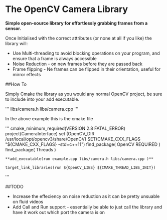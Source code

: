 # The OpenCV Camera Library 

**Simple open-source library for effortlessly grabbing frames from a sensor.**

Once Initialised with the correct attributes (or none at all if you like) the library will:

- Use Multi-threading to avoid blocking operations on your program, and ensure that a frame is always accessible 
- Noise Reduction - on new frames before they are passed back 
- Frame flipping - Ne frames can be flipped in their orientation, useful for mirror effects

##How To

Simply Cmake the library as you would any normal OpenCV project, be sure to include into your add executable. 

'''
    libs/camera.h libs/camera.cpp
'''

In the above example this is the cmake file 

'''
    cmake_minimum_required(VERSION 2.8 FATAL_ERROR)
    project(CameraInterface)
    set (OpenCV_DIR /usr/local/opt/opencv3/share/OpenCV)
    SET(CMAKE_CXX_FLAGS "${CMAKE_CXX_FLAGS} -std=c++11") 
    find_package( OpenCV REQUIRED )
    find_package( Threads )

    **add_executable(run example.cpp libs/camera.h libs/camera.cpp )**

    target_link_libraries(run ${OpenCV_LIBS} ${CMAKE_THREAD_LIBS_INIT})
'''




##TODO
- Increase the effeciency on noise reduction as it can be pretty unsuable on fluid videos
- Add Call and Run support - essentially be able to just call the library and have it work out which port the camera is on

